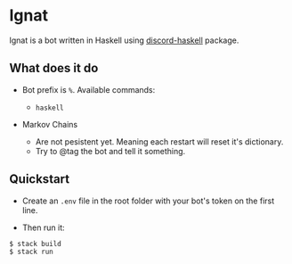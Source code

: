 # Ignat

Ignat is a bot written in Haskell using [discord-haskell](https://hackage.haskell.org/package/discord-haskell) package.

## What does it do

- Bot prefix is `%`. Available commands:
    - `haskell`

- Markov Chains
    - Are not pesistent yet. Meaning each restart will reset it's dictionary.
    - Try to @tag the bot and tell it something.

## Quickstart

- Create an `.env` file in the root folder with your bot's token on the first line.

- Then run it:
``` console
$ stack build
$ stack run
```
